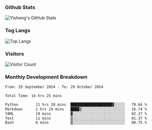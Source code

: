 ### Github Stats
![Yisheng's GitHub Stats](https://github-readme-stats-9qabuvhk1-gongyisheng.vercel.app/api?username=gongyisheng&count_private=true&show_icons=true)
### Tog Langs
![Top Langs](https://github-readme-stats-9qabuvhk1-gongyisheng.vercel.app/api/top-langs/?username=gongyisheng&layout=compact)
### Visitors
![Visitor Count](https://profile-counter.glitch.me/gongyisheng/count.svg)
### Monthly Development Breakdown
<!--START_SECTION:waka-->

```txt
From: 29 September 2024 - To: 29 October 2024

Total Time: 14 hrs 25 mins

Python        11 hrs 20 mins  ███████████████████▓░░░░░   78.64 %
Markdown      2 hrs 24 mins   ████▒░░░░░░░░░░░░░░░░░░░░   16.74 %
YAML          19 mins         ▓░░░░░░░░░░░░░░░░░░░░░░░░   02.27 %
Text          11 mins         ▒░░░░░░░░░░░░░░░░░░░░░░░░   01.37 %
Bash          6 mins          ▒░░░░░░░░░░░░░░░░░░░░░░░░   00.75 %
```

<!--END_SECTION:waka-->
